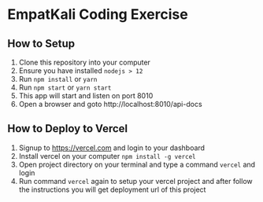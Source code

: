 # EmpatKali Coding Exercise

## How to Setup

1. Clone this repository into your computer
2. Ensure you have installed `nodejs > 12`
3. Run `npm install` or `yarn`
4. Run `npm start` or `yarn start`
5. This app will start and listen on port 8010
6. Open a browser and goto http://localhost:8010/api-docs

## How to Deploy to Vercel

1. Signup to https://vercel.com and login to your dashboard
2. Install vercel on your computer `npm install -g vercel`
3. Open project directory on your terminal and type a command `vercel` and login
4. Run command `vercel` again to setup your vercel project and after follow the instructions you will get deployment url of this project


